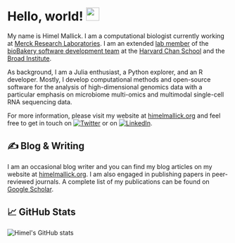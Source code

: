 <!-- All credit to https://towardsdatascience.com/build-a-stunning-readme-for-your-github-profile-9b80434fe5d7 for the awesome tutorial -->


# Hello, world! <img src="https://raw.githubusercontent.com/MartinHeinz/MartinHeinz/master/wave.gif" width="30px">

My name is Himel Mallick. I am a computational biologist currently working at [Merck Research Laboratories](https://www.merck.com/). I am an extended [lab member](https://huttenhower.sph.harvard.edu/) of the [bioBakery software development team](https://github.com/biobakery) at the [Harvard Chan School](https://www.hsph.harvard.edu/) and the [Broad Institute](https://www.broadinstitute.org/). 

As background, I am a Julia enthusiast, a Python explorer, and an R developer. Mostly, I develop computational methods and open-source software for the analysis of high-dimensional genomics data with a particular emphasis on microbiome multi-omics and multimodal single-cell RNA sequencing data. 

For more information, please visit my website at [himelmallick.org](http://himelmallick.org) and feel free to get in touch on [![Twitter][1.1]][1] or on [![LinkedIn][1.2]][2].

## &#x270d; Blog & Writing

I am an occasional blog writer and you can find my blog articles on my website at [himelmallick.org](http://himelmallick.org/post). I am also engaged in publishing papers in peer-reviewed journals. A complete list of my publications can be found on [Google Scholar](https://scholar.google.com/citations?user=twbXG-wAAAAJ&hl=en).

<!-- https://github.com/anuraghazra/github-readme-stats  -->

## &#x1f4c8; GitHub Stats

![Himel's GitHub stats](https://github-readme-stats.vercel.app/api?username=himelmallick&show_icons=true&theme=radical&hide=prs)

<!-- Icons -->

[1.1]: http://i.imgur.com/wWzX9uB.png (twitter icon without padding)
[1.2]: https://raw.githubusercontent.com/MartinHeinz/MartinHeinz/master/linkedin-3-16.png (LinkedIn icon without padding)


<!-- Links to your social media accounts -->

[1]: https://twitter.com/Mallick_Himel
[2]: https://www.linkedin.com/in/mallickhimel/

